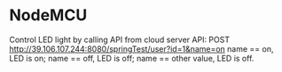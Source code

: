 # NodeMCU
Control LED light by calling API from cloud server
API:
POST http://39.106.107.244:8080/springTest/user?id=1&name=on
name == on, LED is on;
name == off, LED is off;
name == other value, LED is off.